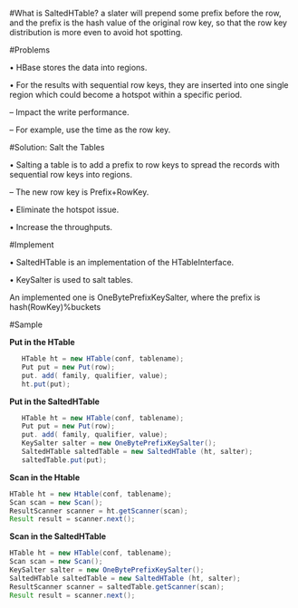 #What is SaltedHTable?
a slater will prepend some prefix before the row, and the prefix is the hash value of the original row key, so that the row key distribution is more even to avoid hot spotting. 

#Problems

• HBase stores the data into regions.

• For the results with sequential row keys, they are inserted into one single region which could become a hotspot within a specific period. 

–	Impact the write performance.

–	For example, use the time as the row key.



#Solution: Salt the Tables

•	Salting a table is to add a prefix to row keys to spread the records with sequential row keys into regions.

–	The new row key is Prefix+RowKey.

•	Eliminate the hotspot issue.

•	Increase the throughputs.

 

#Implement

•	SaltedHTable is an implementation of the HTableInterface.

•	KeySalter is used to salt tables.

An implemented one is OneBytePrefixKeySalter, where the prefix is hash(RowKey)%buckets
 
#Sample


**Put in the HTable**
```java
   HTable ht = new HTable(conf, tablename);
   Put put = new Put(row);
   put. add( family, qualifier, value);
   ht.put(put);
```

**Put in the SaltedHTable**
```java
   HTable ht = new HTable(conf, tablename);
   Put put = new Put(row);
   put. add( family, qualifier, value);
   KeySalter salter = new OneBytePrefixKeySalter();
   SaltedHTable saltedTable = new SaltedHTable (ht, salter);
   saltedTable.put(put);
```

**Scan in the Htable**
```java
HTable ht = new Htable(conf, tablename);
Scan scan = new Scan();
ResultScanner scanner = ht.getScanner(scan);
Result result = scanner.next();
```

**Scan in the SaltedHTable**
```java
HTable ht = new HTable(conf, tablename);
Scan scan = new Scan();
KeySalter salter = new OneBytePrefixKeySalter();
SaltedHTable saltedTable = new SaltedHTable (ht, salter);
ResultScanner scanner = saltedTable.getScanner(scan);
Result result = scanner.next();
```

